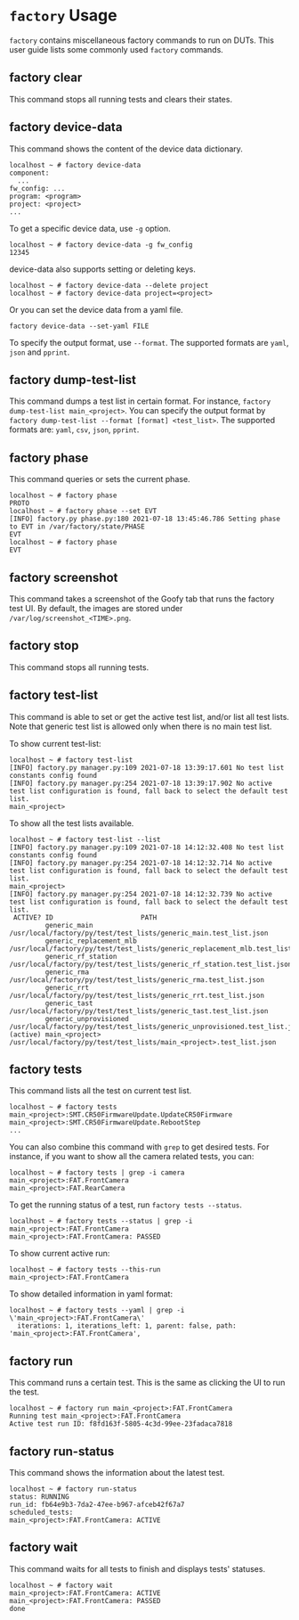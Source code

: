<!--
 # Copyright 2021 The ChromiumOS Authors
 # Use of this source code is governed by a BSD-style license that can be
 # found in the LICENSE file.
-->

# `factory` Usage
`factory` contains miscellaneous factory commands to run on DUTs. This user
guide lists some commonly used `factory` commands.

## factory clear
This command stops all running tests and clears their states.

## factory device-data
This command shows the content of the device data dictionary.
```
localhost ~ # factory device-data
component:
  ...
fw_config: ...
program: <program>
project: <project>
...
```

To get a specific device data, use `-g` option.
```
localhost ~ # factory device-data -g fw_config
12345
```

device-data also supports setting or deleting keys.
```
localhost ~ # factory device-data --delete project
localhost ~ # factory device-data project=<project>
```

Or you can set the device data from a yaml file.
```
factory device-data --set-yaml FILE
```

To specify the output format, use `--format`. The supported formats are `yaml`,
`json` and `pprint`.

## factory dump-test-list
This command dumps a test list in certain format. For instance,
`factory dump-test-list main_<project>`. You can specify the output format by
`factory dump-test-list --format [format] <test_list>`. The supported formats
are: `yaml`, `csv`, `json`, `pprint`.

## factory phase
This command queries or sets the current phase.
```
localhost ~ # factory phase
PROTO
localhost ~ # factory phase --set EVT
[INFO] factory.py phase.py:180 2021-07-18 13:45:46.786 Setting phase to EVT in /var/factory/state/PHASE
EVT
localhost ~ # factory phase
EVT
```

## factory screenshot
This command takes a screenshot of the Goofy tab that runs the factory test UI.
By default, the images are stored under `/var/log/screenshot_<TIME>.png`.

## factory stop
This command stops all running tests.

## factory test-list
This command is able to set or get the active test list, and/or list all test
lists. Note that generic test list is allowed only when there is no main test
list.

To show current test-list:
```
localhost ~ # factory test-list
[INFO] factory.py manager.py:109 2021-07-18 13:39:17.601 No test list constants config found
[INFO] factory.py manager.py:254 2021-07-18 13:39:17.902 No active test list configuration is found, fall back to select the default test list.
main_<project>
```
To show all the test lists available.
```
localhost ~ # factory test-list --list
[INFO] factory.py manager.py:109 2021-07-18 14:12:32.408 No test list constants config found
[INFO] factory.py manager.py:254 2021-07-18 14:12:32.714 No active test list configuration is found, fall back to select the default test list.
main_<project>
[INFO] factory.py manager.py:254 2021-07-18 14:12:32.739 No active test list configuration is found, fall back to select the default test list.
 ACTIVE? ID                      PATH
         generic_main            /usr/local/factory/py/test/test_lists/generic_main.test_list.json
         generic_replacement_mlb /usr/local/factory/py/test/test_lists/generic_replacement_mlb.test_list.json
         generic_rf_station      /usr/local/factory/py/test/test_lists/generic_rf_station.test_list.json
         generic_rma             /usr/local/factory/py/test/test_lists/generic_rma.test_list.json
         generic_rrt             /usr/local/factory/py/test/test_lists/generic_rrt.test_list.json
         generic_tast            /usr/local/factory/py/test/test_lists/generic_tast.test_list.json
         generic_unprovisioned   /usr/local/factory/py/test/test_lists/generic_unprovisioned.test_list.json
(active) main_<project>          /usr/local/factory/py/test/test_lists/main_<project>.test_list.json
```

## factory tests
This command lists all the test on current test list.
```
localhost ~ # factory tests
main_<project>:SMT.CR50FirmwareUpdate.UpdateCR50Firmware
main_<project>:SMT.CR50FirmwareUpdate.RebootStep
...
```
You can also combine this command with `grep` to get desired tests.
For instance, if you want to show all the camera related tests, you can:
```
localhost ~ # factory tests | grep -i camera
main_<project>:FAT.FrontCamera
main_<project>:FAT.RearCamera
```
To get the running status of a test, run `factory tests --status`.
```
localhost ~ # factory tests --status | grep -i main_<project>:FAT.FrontCamera
main_<project>:FAT.FrontCamera: PASSED
```
To show current active run:
```
localhost ~ # factory tests --this-run
main_<project>:FAT.FrontCamera
```

To show detailed information in yaml format:
```
localhost ~ # factory tests --yaml | grep -i \'main_<project>:FAT.FrontCamera\'
  iterations: 1, iterations_left: 1, parent: false, path: 'main_<project>:FAT.FrontCamera',
```

## factory run
This command runs a certain test. This is the same as clicking the UI to run the test.
```
localhost ~ # factory run main_<project>:FAT.FrontCamera
Running test main_<project>:FAT.FrontCamera
Active test run ID: f8fd163f-5805-4c3d-99ee-23fadaca7818
```

## factory run-status
This command shows the information about the latest test.
```
localhost ~ # factory run-status
status: RUNNING
run_id: fb64e9b3-7da2-47ee-b967-afceb42f67a7
scheduled_tests:
main_<project>:FAT.FrontCamera: ACTIVE
```

## factory wait
This command waits for all tests to finish and displays tests' statuses.
```
localhost ~ # factory wait
main_<project>:FAT.FrontCamera: ACTIVE
main_<project>:FAT.FrontCamera: PASSED
done
```